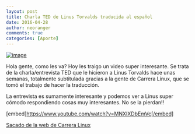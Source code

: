 ```yaml
---
layout: post
title: Charla TED de Linus Torvalds traducida al español
date: 2016-04-28
author: neoranger
comments: true
categories: [Aporte]
---
```

<a href="http://www.neositelinux.com.ar/wp-content/uploads/2016/04/wp-1461935542630.jpg"><img class="alignnone size-full" title="wp-1461935542630" src="http://www.neositelinux.com.ar/wp-content/uploads/2016/04/wp-1461935542630.jpg" alt="image" /></a>

Hola gente, como les va? Hoy les traigo un video super interesante. Se trata de la charla/entrevista TED que le hicieron a Linus Torvalds hace unas semanas, totalmente subtitulada gracias a la gente de Carrera Linux, que se tomó el trabajo de hacer la traducción.

La entrevista es sumamente interesante y podemos ver a Linus super cómodo respondiendo cosas muy interesantes. No se la pierdan!!

[embed]https://www.youtube.com/watch?v=MNXIXDbEmVc[/embed]

<a href="http://blog.carreralinux.com.ar/2016/04/ted-talks-linus-torvalds/http://blog.carreralinux.com.ar/2016/04/ted-talks-linus-torvalds/">Sacado de la web de Carrera Linux</a>
